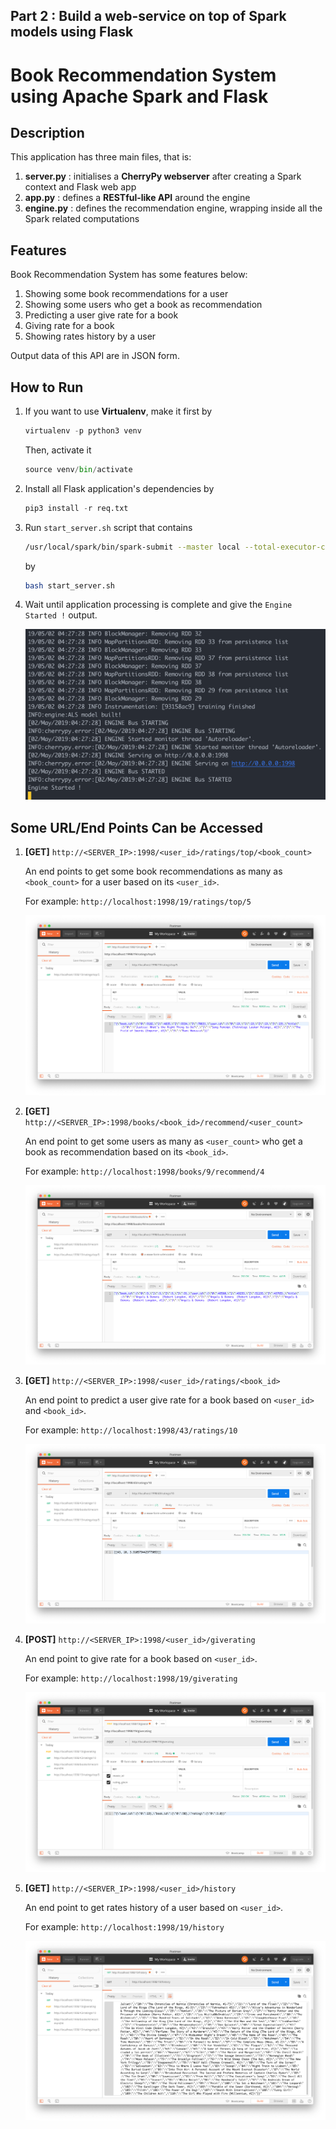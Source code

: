 ## Part 2 : Build a web-service on top of Spark models using Flask
# Book Recommendation System using Apache Spark and Flask

## Description
This application has three main files, that is:

1. **server.py** : initialises a **CherryPy webserver** after creating a Spark context and Flask web app
2. **app.py** : defines a **RESTful-like API** around the engine
3. **engine.py** :  defines the recommendation engine, wrapping inside all the Spark related computations

## Features
Book Recommendation System has some features below:
1. Showing some book recommendations for a user
2. Showing some users who get a book as recommendation 
3. Predicting a user give rate for a book
4. Giving rate for a book
5. Showing rates history by a user

Output data of this API are in JSON form.

## How to Run
1. If you want to use **Virtualenv**, make it first by
    ```python
    virtualenv -p python3 venv
    ```
    Then, activate it
    ```python
    source venv/bin/activate
    ```
2. Install all Flask application's dependencies by
    ```python
    pip3 install -r req.txt
    ```
3. Run `start_server.sh` script that contains 
    ```bash
    /usr/local/spark/bin/spark-submit --master local --total-executor-cores 14 --executor-memory 6g server.py
    ```
    by 
    ```bash
    bash start_server.sh
    ```
4. Wait until application processing is complete and give the `Engine Started !` output.

    ![](img/ss1.png)

## Some URL/End Points Can be Accessed
1. **[GET]** `http://<SERVER_IP>:1998/<user_id>/ratings/top/<book_count>`

    An end points to get some book recommendations as many as `<book_count>` for a user based on its `<user_id>`.

    For example:
    `http://localhost:1998/19/ratings/top/5`

    ![](img/ss2.png)

2. **[GET]** `http://<SERVER_IP>:1998/books/<book_id>/recommend/<user_count>`

    An end point to get some users as many as `<user_count>` who get a book as recommendation based on its `<book_id>`.

     For example:
    `http://localhost:1998/books/9/recommend/4`

    ![](img/ss3.png)

3. **[GET]** `http://<SERVER_IP>:1998/<user_id>/ratings/<book_id>`

    An end point to predict a user give rate for a book based on `<user_id>` and `<book_id>`.

    For example:
    `http://localhost:1998/43/ratings/10`

    ![](img/ss4.png)

4. **[POST]** `http://<SERVER_IP>:1998/<user_id>/giverating`

    An end point to give rate for a book based on `<user_id>`.

    For example:
    `http://localhost:1998/19/giverating`

    ![](img/ss5.png)

5. **[GET]** `http://<SERVER_IP>:1998/<user_id>/history`

    An end point to get rates history of a user based on `<user_id>`. 

    For example:
    `http://localhost:1998/19/history`
    
    ![](img/ss6.png)